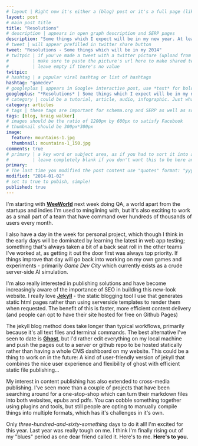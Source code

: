 ```yaml
---
# layout | Right now it's either a (blog) post or it's a full page (like the index)
layout: post
# main post title
title: "Resolutions"
# description | appears in open graph description and SERP pages
description: "Some things which I expect will be in my new year. At least for now..."
# tweet | will appear prefilled in twitter share button
tweet: "Resolutions - Some things which will be in my 2014"
# twitpic | if you've made a tweet with a twitter picture (upload from the UI)
# 		  | make sure to paste the picture's url here to make shared tweets better
#         | leave empty if there's no value
twitpic:
# hashtag | a popular viral hashtag or list of hashtags
hashtag: "gamedev"
# googleplus | appears in Google+ interactive post, use *text* for bold and _text_ for underline
googleplus: "*Resolutions* | Some things which I expect will be in my new year. At least for now..."
# category | could be a tutorial, article, audio, infographic. Just whatever the format the content is.
category: articles
# tags | these tags are important for schema.org and SERP as well as some RSS feed readers
tags: [blog, kraig walker]
# images should be the ratio of 1200px by 600px to satisfy Facebook
# thumbnail should be 300px*300px
image:
  feature: mountains-1.jpg
  thumbnail: mountains-1_150.jpg
comments: true
# primary | a key word or subject area, as if you had to sort it into a subject folder
#         | leave completely blank if you don't want this to be here and just the post title
primary:
# The last time you modified the post content use "quotes" format: "yyyy-mm-dd"
modified: "2014-01-02"
# set to true to pubish, simple!
published: true
---
```


I'm starting with **[WeeWorld](http://weeworld.com)** next week doing QA, a world apart from the startups and indies I'm used to minglining with, but it's also exciting to work as a small part of a team that have command over hundreds of thousands of users every month.

I also have a day in the week for personal project, which though I think in the early days will be dominated by learning the latest in web app testing; something that's always taken a bit of a back seat roll in the other teams I've worked at, as getting it out the door first was always top priority. If things improve that day will go back into working on my own games and experiments - primarily *Game Dev City* which currently exists as a crude server-side AI simulation.

I'm also really interested in publishing solutions and have become increasingly aware of the importance of SEO in building this new-look website. I really love **[Jekyll](http://jekyllrb.com/)** - the static blogging tool I use that generates static html pages rather than using serverside templates to render them when requested. The benefit of this is faster, more efficient content delivery (and people can opt to have their site hosted for free on Github Pages)

The jekyll blog method does take longer than typical workflows, primarily because it's all text files and terminal commands. The best alternative I've seen to date is **[Ghost](http://ghost.org)**, but I'd rather edit everything on my local machine and push the pages out to a server or github repo to be hosted statically rather than having a whole CMS dashboard on my website. This could be a thing to work on in the future: A kind of user-friendly version of jekyll that combines the nice user experience and flexibility of ghost with efficient static file publishing...

My interest in content publishing has also extended to cross-media publishing. I've seen more than a couple of projects that have been searching around for a one-stop-shop which can turn their markdown files into both websites, epubs and pdfs. You can cobble something together using plugins and tools, but still people are opting to manually compile things into multiple formats, which has it's challenges in it's own.

Only *three-hundred-and-sixty-something* days to do it all! I'm excited for this year. Last year was really tough on me. I think I'm finally rising out of my "blues" period as one dear friend called it. Here's to me. **Here's to you.**